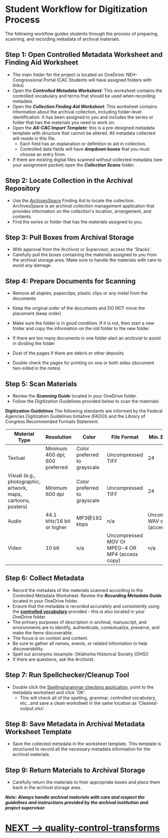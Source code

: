 # **Student Workflow for Digitization Process**

The following workflow guides students through the process of preparing, scanning, and recording metadata of archival materials.

## Step 1: Open Controlled Metadata Worksheet and Finding Aid Worksheet


* The main folder for the project is located on OneDrive: NEH-Congressional Portal (CAC Students will have assigned folders with links)
* Open the ***Controlled Metadata Worksheet***: This worksheet contains the controlled vocabulary and terms that should be used when recording metadata.
* Open the ***Collection Finding Aid Worksheet***: This worksheet contains information about the archival collection, including folder-level identification. It has been assigned to you and includes the series or folder that has the materials you need to work on.
* Open the ***AS-CAC Import Template***: this is a pre-designed metadata template with structure that cannot be altered. All metadata collected will reside in this file.
    * Each field has an explanation or definition to aid in collection.
    * Controlled data fields will have **dropdown boxes** that you must choose an entry from. 
* If there are existing digital files scanned without collected metadata (see your assignment packet) open the ***Collection Scans*** folder.

## Step 2: Locate Collection in the Archival Repository 

* Use the [ArchivesSpace](https://arc.ou.edu/) Finding Aid to locate the collection. ArchivesSpace is an archival collection management application that provides information on the collection's location, arrangement, and contents.
* Find the series or folder that has the materials assigned to you.

## Step 3: Pull Boxes from Archival Storage

* With approval from the Archivist or Supervisor, access the 'Stacks'.
* Carefully pull the boxes containing the materials assigned to you from the archival storage area. Make sure to handle the materials with care to avoid any damage.

## Step 4: Prepare Documents for Scanning

* Remove all staples, paperclips, plastic clips or any metal from the documents

* Keep the original order of the documents and DO NOT move the placement (keep order)

* Make sure the folder is in good condition. If it is not, then start a new folder and copy the information on the old folder to the new folder.

* If there are too many documents in one folder alert an archivist to assist in dividing the folder

* Dust of the pages if there are debris or other deposits

* Double check the pages for printing on one or both sides (document two-sided in the notes)


## Step 5: Scan Materials
* Review the ***Scanning Guide*** located in your OneDrive folder. 
* Follow the Digitization Guidelines provided below to scan the materials:

**Digitization Guidelines**
The following standards are informed by the Federal Agencies Digitization Guidelines Initiative (FADGI) and the Library of Congress Recommended Formats Statement.


| Material Type | Resolution | Color | File Format | Min. Bit Depth |
| ------------- | ---------- | ----- | ----------- | -------------- |
| Textual | Minimum 400 dpi; 600 preferred | Color preferred to grayscale | Uncompressed TIFF | 24 |
| Visual (e.g., photographic, artwork, maps, cartoons, posters) | Minimum 600 dpi | Color preferred to grayscale | Uncompressed TIFF | 24 |
| Audio | 44.1 kHz/16 bit or higher | MP3@192 kbps | n/a | Uncompressed WAV or MP3 (access copy) |
| Video | 10 bit | n/a | Uncompressed MOV Or MPEG-4 OR MP4 (access copy) | n/a |


## Step 6: Collect Metadata
* Record the metadata of the materials scanned according to the Controlled Metadata Worksheet. Review the ***Recording Metadata Guide*** located in your OneDrive folder. 
* Ensure that the metadata is recorded accurately and consistently using the [**controlled vocabulary**](https://github.com/prys0000/political-commercial-collection-archives/blob/f89d80f02de2cf68aad494918a72e00c9b7495f7/controlled-vocab-datasets-models/Controlled%20Vocabs_Lists.xlsx) provided - this is also located in your OneDrive folder.
* The primary purposes of description in archival, manuscript, and environments are to identify, authenticate, contextualize, preserve, and make the items discoverable.
* The focus is on context and content.
* Be sure to gather all names, events, or related information to help discoverability.
* Spell out acronyms (example: Oklahoma Historical Society (OHS))
* If there are questions, ask the Archivist.

## Step 7: Run Spellchecker/Cleanup Tool
* Double click the [Spelling/grammar checking application](https://github.com/prys0000/political-commercial-collection-archives/blob/main/practice/radio%20documents/qc-1-neh.py), point to the metadata worksheet and click 'OK'.
    * This will check all of the spelling, grammar, controlled vocabulary, etc...and save a clean worksheet in the same location as 'Cleaned-output.xlsx'. 

## Step 8: Save Metadata in Archival Metadata Worksheet Template
* Save the collected metadata in the worksheet template. This template is structured to record all the necessary metadata information for the archival materials.

## Step 9: Return Materials to Archival Storage
* Carefully return the materials to their appropriate boxes and place them back in the archival storage area.

***Note: Always handle archival materials with care and respect the guidelines and instructions provided by the archival institution and project supervisor.***

#

# [NEXT --> quality-control-transforms](https://github.com/prys0000/congressional-portal-project/blob/main/workflows/4-quality-control-tranforms.md)

